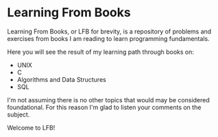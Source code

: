 # Learning From Books

Learning From Books, or LFB for brevity, is a repository of problems and exercises from books I am reading to learn programming fundamentals.

Here you will see the result of my learning path through books on:
- UNIX
- C
- Algorithms and Data Structures
- SQL

I'm not assuming there is no other topics that would may be considered foundational. For this reason I'm glad to listen your comments on the subject. 

Welcome to LFB!
